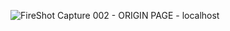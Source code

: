 ![FireShot Capture 002 - ORIGIN PAGE - localhost](https://github.com/Albaasu/homepage/assets/123563616/aefbc924-2ee6-41b9-beb3-3ee89cf5663d)

